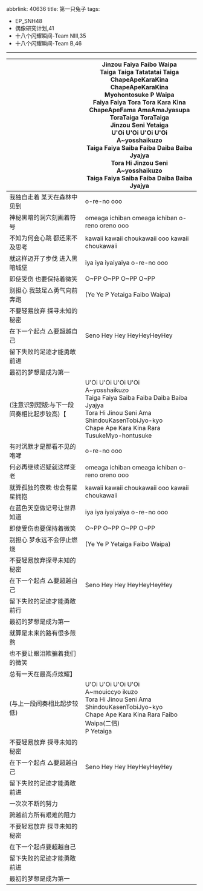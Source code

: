 abbrlink: 40636
title: 第一只兔子
tags:
  - EP_SNH48
  - 偶像研究计划,41
  - 十八个闪耀瞬间-Team NIII,35
  - 十八个闪耀瞬间-Team B,46
---
|      |Jinzou Faiya Faibo Waipa<br>Taiga Taiga Tatatatai Taiga<br>ChapeApeKaraKina ChapeApeKaraKina<br>Myohontosuke P Waipa<br>Faiya Faiya Tora Tora Kara Kina<br>ChapeApeFama AmaAmaJyasupa<br>ToraTaiga ToraTaiga<br>Jinzou Seni Yetaiga<br>U'Oi U'Oi U'Oi U'Oi<br>A~yosshaikuzo<br>Taiga Faiya Saiba Faiba Daiba Baiba Jyajya<br>Tora Hi Jinzou Seni<br>A~yosshaikuzo<br>Taiga Faiya Saiba Faiba Daiba Baiba Jyajya<br>|
|--|--|
|我独自走着 某天在森林中见到|o-re-no ooo|
|神秘黑暗的洞穴刻画着符号|omeaga ichiban omeaga ichiban o-reno oreno ooo|
|不知为何会心跳 都还来不及思考|kawaii kawaii choukawaii ooo kawaii choukawaii|
|就这样迈开了步伐 进入黑暗城堡|iya iya iyaiyaiya o-re-no ooo|
|即使受伤 也要保持着微笑|O~PP O~PP O~PP O~PP|
|别担心 我鼓足△勇气向前奔跑|(Ye Ye P Yetaiga Faibo Waipa)|
|不要轻易放弃 探寻未知的秘密|      |
|在下一个起点 △要超越自己|Seno Hey Hey HeyHeyHeyHey|
|留下失败的足迹才能勇敢前进|      |
|最初的梦想是成为第一|      |
|(注意识别短版:与下一段间奏相比起步较高)【|U'Oi U'Oi U'Oi U'Oi<br>A~yosshaikuzo<br>Taiga Faiya Saiba Faiba Daiba Baiba Jyajya<br>Tora Hi Jinou Seni Ama ShindouKasenTobiJyo-kyo<br>Chape Ape Kara Kina Rara TusukeMyo-hontusuke|
|有时沉默才是那看不见的咆哮|o-re-no ooo|
|何必再继续迟疑就这样变老|omeaga ichiban omeaga ichiban o-reno oreno ooo|
|就算孤独的夜晚 也会有星星拥抱|kawaii kawaii choukawaii ooo kawaii choukawaii|
|在蓝色天空做记号让世界知道|iya iya iyaiyaiya o-re-no ooo|
|即使受伤也要保持着微笑|O~PP O~PP O~PP O~PP|
|别担心 梦永远不会停止燃烧|(Ye Ye P Yetaiga Faibo Waipa)|
|不要轻易放弃探寻未知的秘密|      |
|在下一个起点 △要超越自己|Seno Hey Hey HeyHeyHeyHey|
|留下失败的足迹才能勇敢前行|      |
|最初的梦想是成为第一|      |
|就算是未来的路有很多煎熬|      |
|也不要让眼泪欺骗着我们的微笑|      |
|总有一天在最高点炫耀】|      |
|(与上一段间奏相比起步较低)|U'Oi U'Oi U'Oi U'Oi<br>A~mouiccyo ikuzo<br>Tora Hi Jinou Seni Ama ShindouKasenTobiJyo-kyo<br>Chape Ape Kara Kina Rara Faibo Waipa(二倍)<br>P Yetaiga|
|不要轻易放弃 探寻未知的秘密|      |
|在下一个起点 △要超越自己|Seno Hey Hey HeyHeyHeyHey|
|留下失败的足迹才能勇敢前进|      |
|一次次不断的努力|      |
|跨越前方所有艰难的阻力|      |
|不要轻易放弃 探寻未知的秘密|      |
|在下一个起点要超越自己|      |
|留下失败的足迹才能勇敢前进|      |
|最初的梦想是成为第一|      |
